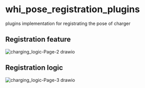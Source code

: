 # whi_pose_registration_plugins
plugins implementation for registrating the pose of charger

## Registration feature
![charging_logic-Page-2 drawio](https://github.com/xinjuezou-whi/whi_pose_registration_plugins/assets/72239958/b98b13f2-412a-4d6a-aee0-44d5a8e70ec0)

## Registration logic
![charging_logic-Page-3 drawio](https://github.com/xinjuezou-whi/whi_pose_registration_plugins/assets/72239958/2cdca1f6-d09f-4187-851b-6a04978b5253)
